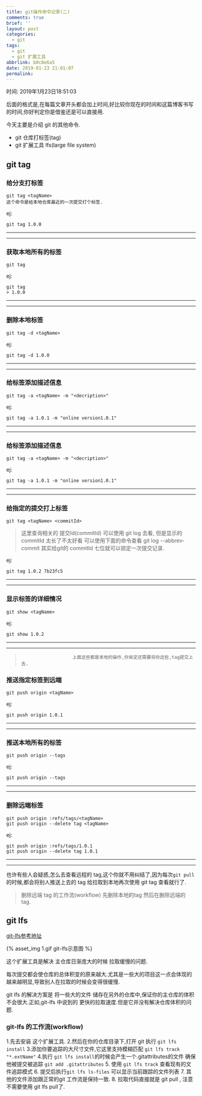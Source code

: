 ```yaml
---
title: git操作命令记录(二)
comments: true
brief: ''
layout: post
categories:
  - git
tags:
  - git
  - git 扩展工具
abbrlink: b0c8e6a5
date: 2019-01-23 21:01:07
permalink:
---
```

时间: 2019年1月23日18:51:03

后面的格式是,在每篇文章开头都会加上时间,好比较你现在的时间和这篇博客书写的时间,你好判定你是借鉴还是可以直接用.

今天主要是介绍 git 的其他命令.
* git 仓库打标签(tag)
* git 扩展工具 lfs(large file system)

<!-- more -->

## git tag

### 给分支打标签
    git tag <tagName>
    这个命令是给本地仓库最近的一次提交打个标签.

ej:
```
git tag 1.0.0
```

---
---

### 获取本地所有的标签
    git tag

ej:
```
git tag
> 1.0.0
```

---
---

### 删除本地标签
    git tag -d <tagName>

ej:
```
git tag -d 1.0.0
```

---
---

### 给标签添加描述信息
    git tag -a <tagName> -m "<decription>"

ej:
```
git tag -a 1.0.1 -m "online version1.0.1"
```

---
---

### 给标签添加描述信息
    git tag -a <tagName> -m "<decription>"

ej:
```
git tag -a 1.0.1 -m "online version1.0.1"
```

---
---

### 给指定的提交打上标签
    git tag <tagName> <commitId>

>这里查询相关的 提交Id(commitId) 可以使用 git log 去看, 但是显示的 commitId 太长了不太好看
>可以使用下面的命令查看 git log --abbrev-commit 其实给git的 commitId 七位就可以锁定一次提交记录.

ej:
```
git tag 1.0.2 7b23fc5
```

---
---

### 显示标签的详细情况
    git show <tagName>

ej:
```
git show 1.0.2
```

---
---

>                        上面这些都是本地的操作,你肯定还需要将你这些,tag提交上去.

### 推送指定标签到远端
    git push origin <tagName>

ej:
```
git push origin 1.0.1
```

---
---

### 推送本地所有的标签
    git push origin --tags

ej:
```
git push origin --tags
```

---
---

### 删除远端标签
    git push origin :refs/tags/<tagName>
    git push origin --delete tag <tagName>

ej:
```
git push origin :refs/tags/1.0.1
git push origin --delete tag 1.0.1
```

---
---

也许有些人会疑惑,怎么去查看远程的 tag,这个你就不用纠结了,因为每次`git pull`的时候,都会将别人推送上去的 tag 给拉取到本地再次使用 git tag 查看就行了.

>删除远端 tag 的工作流(workflow) 先删除本地的tag 然后在删除远端的 tag.

## git lfs
[git-lfs参考地址](https://git-lfs.github.com/)

{% asset_img 1.gif git-lfs示意图 %}

这个扩展工具是解决 主仓库日渐庞大的时候 拉取缓慢的问题.

每次提交都会使仓库的总体积变的原来越大.尤其是一些大的项目这一点会体现的越来越明显,导致别人在拉取的时候会变得很缓慢.

git lfs 的解决方案是 将一些大的文件 储存在另外的仓库中,保证你的主仓库的体积不会很大.正如,git-lfs 中说到的 更快的拉取速度.但是它并没有解决仓库体积的问题.

### git-lfs 的工作流(workflow)
1.先去安装 这个扩展工具.
2.然后在你的仓库目录下,打开 git 执行 `git lfs install`
3.添加你要追踪的大尺寸文件,它这里支持模糊匹配 `git lfs track "*.extName"`
4.执行 `git lfs install`的时候会产生一个.gitattributes的文件 确保他被提交被追踪 `git add .gitattributes`
5. 使用 `git lfs track` 查看现有的文件追踪模式
6. 提交后执行`git lfs ls-files` 可以显示当前跟踪的文件列表
7. 其他的文件添加跟正常的git 工作流是保持一致.
8. 拉取代码直接就是 git pull , 注意不需要使用 git lfs pull了.
